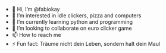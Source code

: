 - 👋 Hi, I’m @fabiokay
- 👀 I’m interested in idle clickers, pizza and computers
- 🌱 I’m currently learning python and programming
- 💞️ I’m looking to collaborate on euro clicker game
- 📫 How to reach me 
- ⚡ Fun fact: Träume nicht dein Leben, sondern halt dein Maul 

<!---
fabiokay/fabiokay is a ✨ special ✨ repository because its `README.md` (this file) appears on your GitHub profile.
You can click the Preview link to take a look at your changes.
--->
